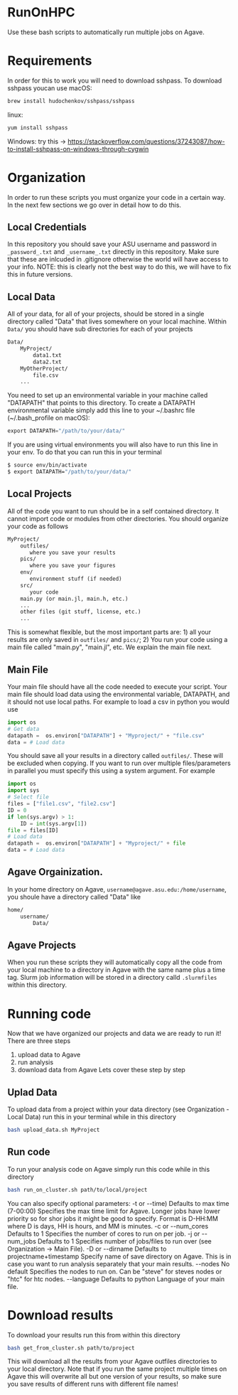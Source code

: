 # RunOnHPC
Use these bash scripts to automatically run multiple jobs on Agave.

# Requirements
In order for this to work you will need to download sshpass. To download sshpass youcan use
macOS:
```bash
brew install hudochenkov/sshpass/sshpass
```
linux:
```bash
yum install sshpass
```
Windows: try this -> https://stackoverflow.com/questions/37243087/how-to-install-sshpass-on-windows-through-cygwin

# Organization
In order to run these scripts you must organize your code in a certain way. In the next few sections we go over in detail how to do this.

## Local Credentials
In this repository you should save your ASU username and password in `_password_.txt` and `_username_.txt` directly in this repository. Make sure that these are inlcuded in .gitignore otherwise the world will have access to your info.
NOTE: this is clearly not the best way to do this, we will have to fix this in future versions.

## Local Data
All of your data, for all of your projects, should be stored in a single directory called "Data" that lives somewhere on your local machine. Within `Data/` you should have sub directories for each of your projects
```markdown
Data/
    MyProject/
        data1.txt
        data2.txt
    MyOtherProject/
        file.csv
    ...
```
You need to set up an environmental variable in your machine called "DATAPATH" that points to this directory. To create a DATAPATH environmental variable simply add this line to your ~/.bashrc file (~/.bash_profile on macOS):
```python
export DATAPATH="/path/to/your/data/"
```
If you are using virtual environments you will also have to run this line in your env. To do that you can run this in your terminal
```bash
$ source env/bin/activate
$ export DATAPATH="/path/to/your/data/"
```

## Local Projects
All of the code you want to run should be in a self contained directory. It cannot import code or modules from other directories. You should organize your code as follows
```markdown
MyProject/
    outfiles/
       where you save your results
    pics/
       where you save your figures
    env/
       environment stuff (if needed)
    src/
       your code
    main.py (or main.jl, main.h, etc.)
    ...
    other files (git stuff, license, etc.)
    ...
```
This is somewhat flexible, but the most important parts are: 1) all your results are only saved in `outfiles/` and `pics/`; 2) You run your code using a main file called "main.py", "main.jl", etc. We explain the main file next.

## Main File
Your main file should have all the code needed to execute your script. Your main file should load data using the environmental variable, DATAPATH, and it should not use local paths. For example to load a csv in python you would use
```python
import os
# Get data
datapath =  os.environ["DATAPATH"] + "Myproject/" + "file.csv"
data = # Load data
```
You should save all your results in a directory called `outfiles/`. These will be excluded when copying.
If you want to run over multiple files/parameters in parallel you must specify this using a system argument. For example
```python
import os
import sys
# Select file
files = ["file1.csv", "file2.csv"]
ID = 0
if len(sys.argv) > 1:
    ID = int(sys.argv[1])
file = files[ID]
# Load data
datapath =  os.environ["DATAPATH"] + "Myproject/" + file
data = # Load data
```

## Agave Orgainization.
In your home directory on Agave, `username@agave.asu.edu:/home/username`, you shoule have a directory called "Data" like
```markdown
home/
    username/
        Data/
```

## Agave Projects
When you run these scripts they will automatically copy all the code from your local machine to a directory in Agave with the same name plus a time tag. Slurm job information will be stored in a directory calld `.slurmfiles` within this directory.

# Running code
Now that we have organized our projects and data we are ready to run it! There are three steps
1) upload data to Agave
2) run analysis
3) download data from Agave
Lets cover these step by step

## Uplad Data
To upload data from a project within your data directory (see Organization - Local Data) run this in your terminal while in this directory
```bash
bash upload_data.sh MyProject
```

## Run code
To run your analysis code on Agave simply run this code while in this directory
```bash
bash run_on_cluster.sh path/to/local/project
```
You can also specify optional parameters:
-t or --time)
    Defaults to max time (7-00:00)
    Specifies the max time limit for Agave. Longer jobs have lower priority so for shor jobs it might be good to specify. Format is D-HH:MM where D is days, HH is hours, and MM is minutes.
-c or --num_cores
    Defaults to 1
    Specifies the number of cores to run on per job.
-j or --num_jobs
    Defaults to 1
    Specifies number of jobs/files to run over (see Organization -> Main File).
-D or --dirname
    Defaults to projectname+timestamp
    Specify name of save directory on Agave. This is in case you want to run analysis separately that your main results.
--nodes
    No default
    Specifies the nodes to run on. Can be "steve" for steves nodes or "htc" for htc nodes.
--language
    Defaults to python
    Language of your main file.

# Download results
To download your results run this from within this directory
```bash
bash get_from_cluster.sh path/to/project
```
This will download all the results from your Agave outfiles directories to your local directory.
Note that if you run the same project multiple times on Agave this will overwrite all but one version of your results, so make sure you save results of different runs with different file names!

